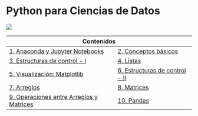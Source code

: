 # Python para Ciencias de Datos
<img src="images/python_banner.png">
<div align="center">
	<table>
		<thead>
			<tr>
				<th colspan="2">Contenidos </th>
			</tr>
		</thead>
		<tbody>
			<tr>
				<td>
					<a href="notebooks/notebook01.ipynb">1. Anaconda y Jupyter Notebooks</a>
				</td>
				<td>
					<a href="notebooks/notebook02.ipynb">2. Conceptos básicos</a>
				</td>
			</tr>
			<tr>
				<td>
					<a href="notebooks/notebook03.ipynb">3. Estructuras de control - I</a>
				</td>
				<td>
					<a href="notebooks/notebook04.ipynb">4. Listas</a>
				</td>
			</tr>
			<tr>
				<td>
					<a href="notebooks/notebook05.ipynb">5. Visualización: Matplotlib</a>
				</td>
				<td>
					<a href="notebooks/notebook06.ipynb">6. Estructuras de control - II</a>
				</td>
			</tr>
			<tr>
				<td>
					<a href="notebooks/notebook07.ipynb">7. Arreglos</a>
				</td>
				<td>
					<a href="notebooks/notebook08.ipynb">8. Matrices</a>
				</td>
			</tr>
			<tr>
				<td>
					<a href="notebooks/notebook09.ipynb">9. Operaciones entre Arreglos y Matrices</a>
				</td>
				<td>
					<a href="notebooks/notebook10.ipynb">10. Pandas</a>
				</td>
			</tr>
		</tbody>
	</table>
</div>